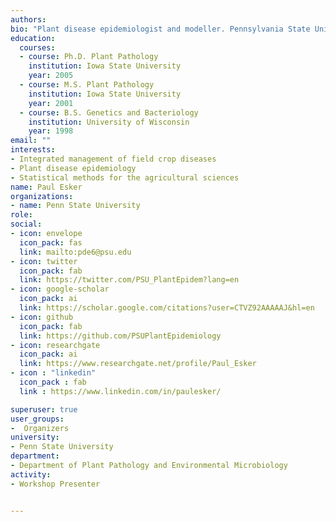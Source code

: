 ```yaml
---
authors:
bio: "Plant disease epidemiologist and modeller. Pennsylvania State University, USA"
education:
  courses:
  - course: Ph.D. Plant Pathology
    institution: Iowa State University
    year: 2005
  - course: M.S. Plant Pathology
    institution: Iowa State University
    year: 2001
  - course: B.S. Genetics and Bacteriology
    institution: University of Wisconsin
    year: 1998
email: ""
interests:
- Integrated management of field crop diseases
- Plant disease epidemiology
- Statistical methods for the agricultural sciences
name: Paul Esker
organizations: 
- name: Penn State University
role: 
social:
- icon: envelope
  icon_pack: fas
  link: mailto:pde6@psu.edu
- icon: twitter
  icon_pack: fab
  link: https://twitter.com/PSU_PlantEpidem?lang=en
- icon: google-scholar
  icon_pack: ai
  link: https://scholar.google.com/citations?user=CTVZ92AAAAAJ&hl=en
- icon: github
  icon_pack: fab
  link: https://github.com/PSUPlantEpidemiology
- icon: researchgate
  icon_pack: ai
  link: https://www.researchgate.net/profile/Paul_Esker
- icon : "linkedin"
  icon_pack : fab
  link : https://www.linkedin.com/in/paulesker/

superuser: true
user_groups:
-  Organizers
university:
- Penn State University
department:
- Department of Plant Pathology and Environmental Microbiology
activity:
- Workshop Presenter


---
```



